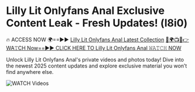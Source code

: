 # Lilly Lit Onlyfans Anal Exclusive Content Leak - Fresh Updates! (l8i0)

🔥 ACCESS NOW 🌍==►► <a href="https://tinyurl.com/3fjeunct" rel="nofollow">Lilly Lit Onlyfans Anal Latest Collection</a></h3>
[🔴🌍📺📱👉WA𝚃CH Now==►► CLICK HERE TO Lilly Lit Onlyfans Anal 𝚆𝙰𝚃𝙲𝙷 NOW](https://tinyurl.com/3fjeunct)

Unlock Lilly Lit Onlyfans Anal's private videos and photos today! Dive into the newest 2025 content updates and explore exclusive material you won’t find anywhere else.


<a href="https://tinyurl.com/3fjeunct" rel="nofollow" data-target="animated-image.originalLink"><img src="https://camo.githubusercontent.com/8a4f000d20f83aca3bf7ec5f350d767afa0574a8a352519fd8cfa583a6f93a33/68747470733a2f2f692e696d6775722e636f6d2f644a486b345a712e676966" alt="WATCH Videos" data-canonical-src="https://i.imgur.com/dJHk4Zq.gif" style="max-width: 100%; display: inline-block;" data-target="animated-image.originalImage"></a>
